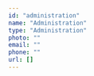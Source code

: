 ```yaml
---
id: "administration"
name: "Administration"
type: "Administration"
photo: ""
email: ""
phone: ""
url: []
---
```

